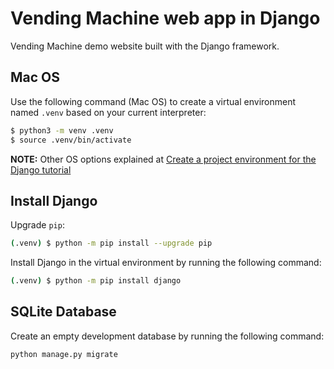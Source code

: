 # Vending Machine web app in Django

Vending Machine demo website built with the Django framework.

## Mac OS

Use the following command (Mac OS) to create a virtual environment named `.venv` based on your current interpreter:

```zsh
$ python3 -m venv .venv
$ source .venv/bin/activate
```

**NOTE:** Other OS options explained at [Create a project environment for the Django tutorial](https://code.visualstudio.com/docs/python/tutorial-django#_create-a-project-environment-for-the-django-tutorial)

## Install Django

Upgrade `pip`:

```zsh
(.venv) $ python -m pip install --upgrade pip
```

Install Django in the virtual environment by running the following command:

```zsh
(.venv) $ python -m pip install django
```

## SQLite Database

Create an empty development database by running the following command:

```zsh
python manage.py migrate
```
